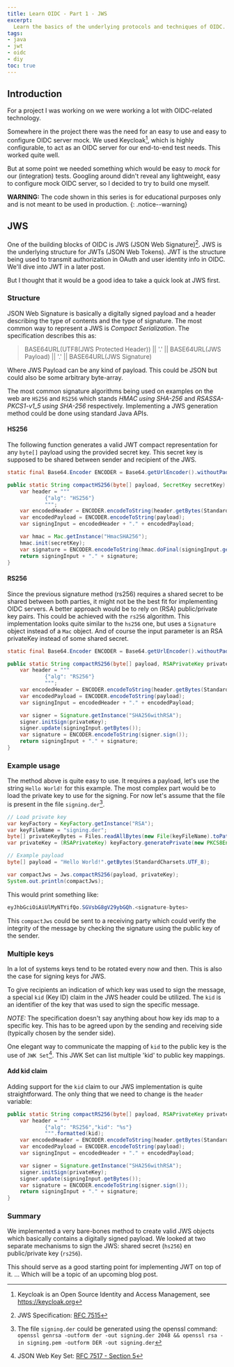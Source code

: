 ```yaml
---
title: Learn OIDC - Part 1 - JWS
excerpt: 
  Learn the basics of the underlying protocols and techniques of OIDC. In this first blog post we'll dive into JSON Web Signature (JWS).
tags:
- java
- jwt
- oidc
- diy
toc: true
---
```


## Introduction
For a project I was working on we were working a lot with OIDC-related technology.

Somewhere in the project there was the need for an easy to use and easy to configure OIDC server mock.
We used Keycloak[^1], which is highly configurable, to act as an OIDC server for our end-to-end test needs.
This worked quite well.

But at some point we needed something which would be easy to _mock_ for our (integration) tests.
Googling around didn't reveal any lightweight, easy to configure mock OIDC server, so I decided to try to build one myself.

**WARNING:** The code shown in this series is for educational purposes only and is not meant to be used in production.
{: .notice--warning}

## JWS
One of the building blocks of OIDC is JWS (JSON Web Signature)[^2].
JWS is the underlying structure for JWTs (JSON Web Tokens). 
JWT is the structure being used to transmit authorization in OAuth and user identity info in OIDC.
We'll dive into JWT in a later post.

But I thought that it would be a good idea to take a quick look at JWS first.

### Structure
JSON Web Signature is basically a digitally signed payload and a header describing the type of contents and the type of signature.
The most common way to represent a JWS is _Compact Serialization_.
The specification describes this as:
> BASE64URL(UTF8(JWS Protected Header)) || '.' ||
> BASE64URL(JWS Payload) || '.' ||
> BASE64URL(JWS Signature)

Where JWS Payload can be any kind of payload. 
This could be JSON but could also be some arbitrary byte-array.

The most common signature algorithms being used on examples on the web are `HS256` and `RS256` which stands _HMAC using SHA-256_ and _RSASSA-PKCS1-v1_5 using SHA-256_ respectively.
Implementing a JWS generation method could be done using standard Java APIs.

#### HS256
The following function generates a valid JWT compact representation for any `byte[]` payload using the provided secret key.
This secret key is supposed to be shared between sender and recipient of the JWS.

```java
static final Base64.Encoder ENCODER = Base64.getUrlEncoder().withoutPadding();

public static String compactHS256(byte[] payload, SecretKey secretKey) throws GeneralSecurityException {
    var header = """
            {"alg": "HS256"}
            """;
    var encodedHeader = ENCODER.encodeToString(header.getBytes(StandardCharsets.UTF_8));
    var encodedPayload = ENCODER.encodeToString(payload);
    var signingInput = encodedHeader + "." + encodedPayload;

    var hmac = Mac.getInstance("HmacSHA256");
    hmac.init(secretKey);
    var signature = ENCODER.encodeToString(hmac.doFinal(signingInput.getBytes()));
    return signingInput + "." + signature;
}
```

#### RS256
Since the previous signature method (rs256) requires a shared secret to be shared between both parties, it might not be the best fit for implementing OIDC servers.
A better approach would be to rely on (RSA) public/private key pairs.
This could be achieved with the `rs256` algorithm.
This implementation looks quite similar to the `hs256` one, but uses a `Signature` object instead of a `Mac` object.
And of course the input parameter is an RSA privateKey instead of some shared secret.

```java
static final Base64.Encoder ENCODER = Base64.getUrlEncoder().withoutPadding();

public static String compactRS256(byte[] payload, RSAPrivateKey privateKey) throws GeneralSecurityException {
    var header = """
            {"alg": "RS256"}
            """;
    var encodedHeader = ENCODER.encodeToString(header.getBytes(StandardCharsets.UTF_8));
    var encodedPayload = ENCODER.encodeToString(payload);
    var signingInput = encodedHeader + "." + encodedPayload;

    var signer = Signature.getInstance("SHA256withRSA");
    signer.initSign(privateKey);
    signer.update(signingInput.getBytes());
    var signature = ENCODER.encodeToString(signer.sign());
    return signingInput + "." + signature;
}
```

### Example usage
The method above is quite easy to use.
It requires a payload, let's use the string `Hello World!` for this example.
The most complex part would be to load the private key to use for the signing.
For now let's assume that the file is present in the file `signing.der`[^3].

```java
// Load private key
var keyFactory = KeyFactory.getInstance("RSA");
var keyFileName = "signing.der";
byte[] privateKeyBytes = Files.readAllBytes(new File(keyFileName).toPath());
var privateKey = (RSAPrivateKey) keyFactory.generatePrivate(new PKCS8EncodedKeySpec(privateKeyBytes));

// Example payload
byte[] payload = "Hello World!".getBytes(StandardCharsets.UTF_8);

var compactJws = Jws.compactRS256(payload, privateKey);
System.out.println(compactJws);
```

This would print something like:
```java
eyJhbGciOiAiUlMyNTYifQo.SGVsbG8gV29ybGQh.<signature-bytes>
```

This `compactJws` could be sent to a receiving party which could verify the integrity of the message by checking the signature using the public key of the sender.

### Multiple keys
In a lot of systems keys tend to be rotated every now and then.
This is also the case for signing keys for JWS.

To give recipients an indication of which key was used to sign the message, a special `kid` (Key ID) claim in the JWS header could be utilized.
The `kid` is an identifier of the key that was used to sign the specific message.

_NOTE:_ The specification doesn't say anything about how key ids map to a specific key.
This has to be agreed upon by the sending and receiving side (typically chosen by the sender side).

One elegant way to communicate the mapping of `kid` to the public key is the use of `JWK Set`[^4].
This JWK Set can list multiple 'kid' to public key mappings.

#### Add kid claim
Adding support for the `kid` claim to our JWS implementation is quite straightforward.
The only thing that we need to change is the `header` variable:

```java
public static String compactRS256(byte[] payload, RSAPrivateKey privateKey, String kid) throws GeneralSecurityException {
    var header = """
            {"alg": "RS256","kid": "%s"}
            """.formatted(kid);
    var encodedHeader = ENCODER.encodeToString(header.getBytes(StandardCharsets.UTF_8));
    var encodedPayload = ENCODER.encodeToString(payload);
    var signingInput = encodedHeader + "." + encodedPayload;

    var signer = Signature.getInstance("SHA256withRSA");
    signer.initSign(privateKey);
    signer.update(signingInput.getBytes());
    var signature = ENCODER.encodeToString(signer.sign());
    return signingInput + "." + signature;
}
```

### Summary

We implemented a very bare-bones method to create valid JWS objects which basically contains a digitally signed payload.
We looked at two separate mechanisms to sign the JWS: shared secret (`hs256`) en public/private key (`rs256`).

This should serve as a good starting point for implementing JWT on top of it.
... Which will be a topic of an upcoming blog post.

[^1]: Keycloak is an Open Source Identity and Access Management, see https://keycloak.org
[^2]: JWS Specification: [RFC 7515](https://datatracker.ietf.org/doc/html/rfc7515)
[^3]: The file `signing.der` could be generated using the openssl command: `openssl genrsa -outform der -out signing.der 2048 && openssl rsa -in signing.pem -outform DER -out signing.der`
[^4]: JSON Web Key Set: [RFC 7517 - Section 5](https://datatracker.ietf.org/doc/html/rfc7517#section-5)